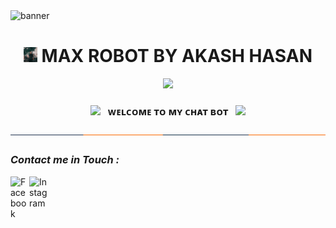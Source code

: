 <img src="https://encrypted-tbn0.gstatic.com/images?q=tbn:ANd9GcTb7auLGFFliiVT5C17gt9hdwSTYVEJRfy2nQ&usqp=CAU" alt="banner">
<h1 align="center"><img src="./dashboard/images/logo-non-bg.png" width="22px"> MAX ROBOT BY AKASH HASAN </h1>
<!-- Github README -->

<p align="center"><img src="https://img.shields.io/badge/I Am AKASH %20BANGLADESHI- NOOB PROGRAMMER-green?colorA=%23ff0000&colorB=%23017e40&style=flat-square">

</i></b></h3>
<h3 align="center">
  <img src="https://emoji.discord.st/emojis/768b108d-274f-4f44-a634-8477b16efce7.gif" width="25">
  &nbsp; ᴡᴇʟᴄᴏᴍᴇ ᴛᴏ ᴍʏ ᴄʜᴀᴛ ʙᴏᴛ &nbsp;
  <img src="https://emoji.discord.st/emojis/768b108d-274f-4f44-a634-8477b16efce7.gif" width="25">
</h3>
<img align="center" alt="line" src="https://github.com/DalpatRathore/dalpatrathore/blob/main/assets/images/line-1.svg">

<h3><b><i> Contact me in Touch :</i></b></h3>
<a href="https://facebook.com/akash.black.hacker.bd"><img align="left" title="Facebook" alt="Facebook" width="30px" src="https://raw.githubusercontent.com/rahuldkjain/github-profile-readme-generator/master/src/images/icons/Social/facebook.svg" /></a>
<a href="https://www.instagram.com/akash.black.hacker.bd"><img align="left" title="Instagram" alt="Instagram" width="30px" src="https://raw.githubusercontent.com/rahuldkjain/github-profile-readme-generator/master/src/images/icons/Social/instagram.svg" /></a>
